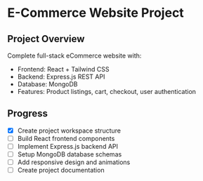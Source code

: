# E-Commerce Website Project

## Project Overview
Complete full-stack eCommerce website with:
- Frontend: React + Tailwind CSS
- Backend: Express.js REST API
- Database: MongoDB
- Features: Product listings, cart, checkout, user authentication

## Progress
- [x] Create project workspace structure
- [ ] Build React frontend components  
- [ ] Implement Express.js backend API
- [ ] Setup MongoDB database schemas
- [ ] Add responsive design and animations
- [ ] Create project documentation